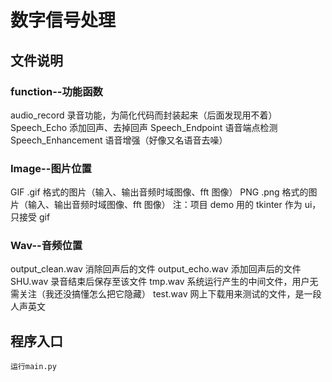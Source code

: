 # 数字信号处理

## 文件说明

### function--功能函数

audio_record 录音功能，为简化代码而封装起来（后面发现用不着）
Speech_Echo 添加回声、去掉回声
Speech_Endpoint 语音端点检测
Speech_Enhancement 语音增强（好像又名语音去噪）

### Image--图片位置

GIF .gif 格式的图片（输入、输出音频时域图像、fft 图像）
PNG .png 格式的图片（输入、输出音频时域图像、fft 图像）
注：项目 demo 用的 tkinter 作为 ui，只接受 gif

### Wav--音频位置

output_clean.wav 消除回声后的文件
output_echo.wav 添加回声后的文件
SHU.wav 录音结束后保存至该文件
tmp.wav 系统运行产生的中间文件，用户无需关注（我还没搞懂怎么把它隐藏）
test.wav 网上下载用来测试的文件，是一段人声英文

## 程序入口

    运行main.py

